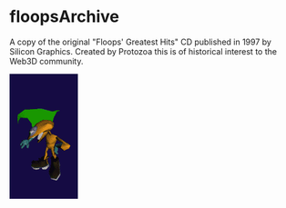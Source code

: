 # floopsArchive
A copy of the original "Floops' Greatest Hits" CD published in 1997 by Silicon Graphics. Created by Protozoa this is of historical interest to the Web3D community.

![GitHub Logo](/images/watchanim.gif)


